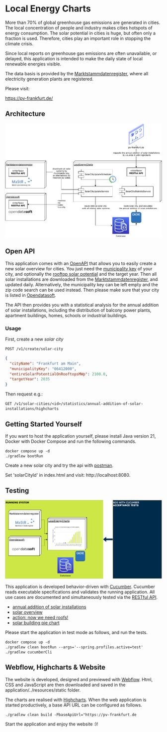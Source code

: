 # Local Energy Charts #

More than 70% of global greenhouse gas emissions are generated in cities. The local concentration of people and industry makes cities hotspots of energy consumption. The solar potential in cities is huge, but often only a fraction is used. Therefore, cities play an important role in stopping the climate crisis. 

Since local reports on greenhouse gas emissions are often unavailable, or delayed, this application is intended to make the daily state of local renewable energies visible.

The data basis is provided by the [Marktstammdatenregister](https://www.marktstammdatenregister.de/MaStR), where all electricity generation plants are registered.

Please visit:

https://pv-frankfurt.de/

## Architecture ##
![architecture](doc/architecture.png)

## Open API ##

This application comes with an [OpenAPI](https://pv-frankfurt.de/openapi.html) that allows you to easily create a new solar overview for cities.
You just need the [municipality key](https://www.statistikportal.de/de/gemeindeverzeichnis) of your city, and optionally the [rooftop solar potential](https://eosolar.dlr.de/) and the target year. 
Then all solar installations are downloaded from the [Marktstammdatenregister](https://www.marktstammdatenregister.de/MaStR), and updated daily.
Alternatively, the municipality key can be left empty and the zip code search can be used instead. Then please make sure that your city is listed in [Opendatasoft](https://public.opendatasoft.com/explore/dataset/georef-germany-postleitzahl/information/).

The API then provides you with a statistical analysis for the annual addition of solar installations, 
including the distribution of balcony power plants, apartment buildings, homes, schools or industrial buildings.

### Usage ###

First, create a new *solar city*

    POST /v1/create/solar-city

```json
{
  "cityName": "Frankfurt am Main",
  "municipalityKey": "06412000",
  "entireSolarPotentialOnRooftopsMWp": 2100.0,
  "targetYear": 2035
}
```

Then request e.g.:

    GET /v1/solar-cities/<id>/statistics/annual-addition-of-solar-installations/highcharts

## Getting Started Yourself ##
If you want to host the application yourself, please install Java version 21, Docker with Docker Compose
and run the following commands.

    docker compose up -d
    ./gradlew bootRun

Create a new solar city and try the api with [postman](webapp/LocalEnergyCharts.postman_collection.json).

Set 'solarCityId' in index.html and visit: http://localhost:8080.

## Testing ##
![test-infrastructure](doc/test-infrastructure.png)

This application is developed behavior-driven with [Cucumber](https://cucumber.io/). Cucumber reads executable specifications and validates the running application. 
All use cases are documented and simultaneously tested via the [RESTful API](https://pv-frankfurt.de/openapi.html).

* [annual addition of solar installations](test/src/test/resources/cucumber/annual_addition_of_solar_installations.feature)
* [solar overview](test/src/test/resources/cucumber/solar_systems_overview.feature)
* [action: now we need roofs!](test/src/test/resources/cucumber/now_we_need_roofs.feature)
* [solar building pie chart](test/src/test/resources/cucumber/solar_building_pie_chart.feature)

Please start the application in test mode as follows, and run the tests.

    docker compose up -d
    ./gradlew clean bootRun --args='--spring.profiles.active=test' 
    ./gradlew cucumberCli

## Webflow, Highcharts & Website ##

The website is developed, designed and previewed with [Webflow](https://webflow.com/). 
Html, CSS and JavaScript are then downloaded and saved in the application/../resources/static folder.

The charts are realised with [Highcharts](https://www.highcharts.com/). 
When the web application is started productively, a base API URL can be configured as follows.

    ./gradlew clean build -PbaseApiUrl="https://pv-frankfurt.de

Start the application and enjoy the website :)!
